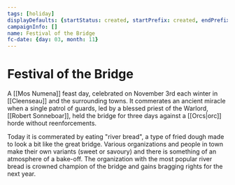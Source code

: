 ```yaml
---
tags: [holiday]
displayDefaults: {startStatus: created, startPrefix: created, endPrefix: destroyed, endStatus: destroyed}
campaignInfo: []
name: Festival of the Bridge
fc-date: {day: 03, month: 11}
---
```

# Festival of the Bridge

A [[Mos Numena]] feast day, celebrated on November 3rd each winter in [[Cleenseau]] and the surrounding towns. It commerates an ancient miracle when a single patrol of guards, led by a blessed priest of the Warlord, [[Robert Sonneboar]], held the bridge for three days against a [[Orcs|orc]] horde without reenforcements.

Today it is commerated by eating "river bread", a type of fried dough made to look a bit like the great bridge. Various organizations and people in town make their own variants (sweet or savoury) and there is something of an atmosphere of a bake-off. The organization with the most popular river bread is crowned champion of the bridge and gains bragging rights for the next year.